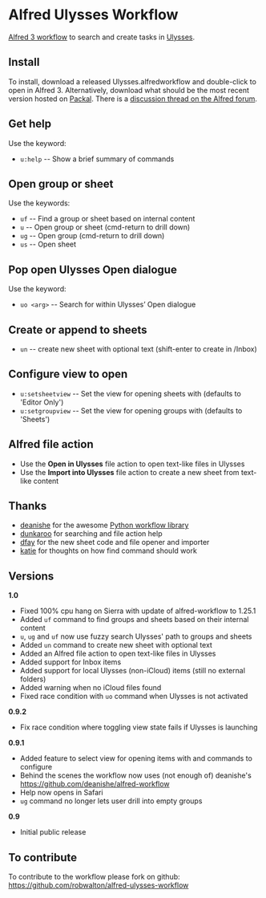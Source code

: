 # Alfred Ulysses Workflow

[Alfred 3 workflow](https://www.alfredapp.com/workflows/) to search and create tasks in [Ulysses](https://ulyssesapp.com).

## Install
To install, download a released Ulysses.alfredworkflow and double-click to open in Alfred 3. Alternatively, download what should be the most recent version hosted on [Packal](http://www.packal.org/workflow/ulysses). There is a [discussion thread on the Alfred forum](http://www.alfredforum.com/topic/9662-ulysses-workflow/).

## Get help
Use the keyword:

- `u:help` -- Show a brief summary of commands

## Open group or sheet
Use the keywords:

- `uf` -- Find a group or sheet based on internal content
- `u` -- Open group or sheet (cmd-return to drill down)
- `ug` -- Open group (cmd-return to drill down)
- `us` -- Open sheet

## Pop open Ulysses Open dialogue

Use the keyword:
- `uo <arg>` -- Search for <arg> within Ulysses’ Open dialogue

## Create or append to sheets
- `un` -- create new sheet with optional text (shift-enter to create in /Inbox)

## Configure view to open

- `u:setsheetview` -- Set the view for opening sheets with (defaults to 'Editor Only')
- `u:setgroupview` -- Set the view for opening groups with (defaults to 'Sheets')

## Alfred file action

- Use the **Open in Ulysses** file action to open text-like files in Ulysses
- Use the **Import into Ulysses** file action to create a new sheet from text-like content


## Thanks
- [deanishe](https://www.alfredforum.com/profile/5235-deanishe/) for the awesome [Python workflow library](http://www.deanishe.net/alfred-workflow/index.html)
- [dunkaroo](https://www.alfredforum.com/profile/11116-dunkaroo/) for searching and file action help
- [dfay](https://www.alfredforum.com/profile/3468-dfay/) for the new sheet code and file opener and importer
- [katie](https://www.alfredforum.com/profile/5999-katie/) for thoughts on how find command should work

## Versions

**1.0**
- Fixed 100% cpu hang on Sierra with update of alfred-workflow to 1.25.1
- Added `uf` command to find groups and sheets based on their internal content
- `u`, `ug` and `uf` now use fuzzy search Ulysses' path to groups and sheets
- Added `un` command to create new sheet with optional text
- Added an Alfred file action to open text-like files in Ulysses
- Added support for Inbox items
- Added support for local Ulysses (non-iCloud) items (still no external folders)
- Added warning when no iCloud files found
- Fixed race condition with `uo` command when Ulysses is not activated

**0.9.2**
- Fix race condition where toggling view state fails if Ulysses is launching

**0.9.1**
- Added feature to select view for opening items with and commands to configure
- Behind the scenes the workflow now uses (not enough of) deanishe's https://github.com/deanishe/alfred-workflow
- Help now opens in Safari
- `ug` command no longer lets user drill into empty groups

**0.9**
- Initial public release

## To contribute
To contribute to the workflow please fork on github: https://github.com/robwalton/alfred-ulysses-workflow

